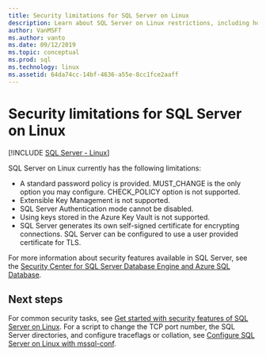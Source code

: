 ```yaml
---
title: Security limitations for SQL Server on Linux
description: Learn about SQL Server on Linux restrictions, including how using keys stored in Azure Key Vault and extensible Key Management are not supported.
author: VanMSFT 
ms.author: vanto
ms.date: 09/12/2019
ms.topic: conceptual
ms.prod: sql
ms.technology: linux
ms.assetid: 64da74cc-14bf-4636-a55e-8cc1fce2aaff
---
```

# Security limitations for SQL Server on Linux

[!INCLUDE [SQL Server - Linux](../includes/applies-to-version/sql-linux.md)]

SQL Server on Linux currently has the following limitations:

* A standard password policy is provided. MUST_CHANGE is the only option you may configure. CHECK_POLICY option is not supported.
* Extensible Key Management is not supported.
* SQL Server Authentication mode cannot be disabled. 
* Using keys stored in the Azure Key Vault is not supported.
* SQL Server generates its own self-signed certificate for encrypting connections. SQL Server can be configured to use a user provided certificate for TLS. 

For more information about security features available in SQL Server, see the [Security Center for SQL Server Database Engine and Azure SQL Database](../relational-databases/security/security-center-for-sql-server-database-engine-and-azure-sql-database.md).

## Next steps

For common security tasks, see [Get started with security features of SQL Server on Linux](sql-server-linux-security-get-started.md). For a script to change the TCP port number, the SQL Server directories, and configure traceflags or collation, see [Configure SQL Server on Linux with mssql-conf](sql-server-linux-configure-mssql-conf.md).
